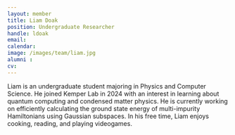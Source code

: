 ```yaml
---
layout: member
title: Liam Doak
position: Undergraduate Researcher
handle: ldoak
email: 
calendar:
image: /images/team/liam.jpg
alumni :
cv:
---
```


Liam is an undergraduate student majoring in Physics and Computer Science. He joined Kemper Lab in 2024 with an interest in learning about quantum computing and condensed matter physics. He is currently working on efficiently calculating the ground state energy of multi-impurity Hamiltonians using Gaussian subspaces. In his free time, Liam enjoys cooking, reading, and playing videogames.
